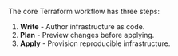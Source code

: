 The core Terraform workflow has three steps:
1. **Write** - Author infrastructure as code.
2. **Plan** - Preview changes before applying.
3. **Apply** - Provision reproducible infrastructure.
